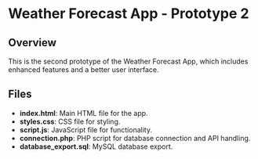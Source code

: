 # Weather Forecast App - Prototype 2

## Overview
This is the second prototype of the Weather Forecast App, which includes enhanced features and a better user interface.

## Files
- **index.html**: Main HTML file for the app.
- **styles.css**: CSS file for styling.
- **script.js**: JavaScript file for functionality.
- **connection.php**: PHP script for database connection and API handling.
- **database_export.sql**: MySQL database export. 